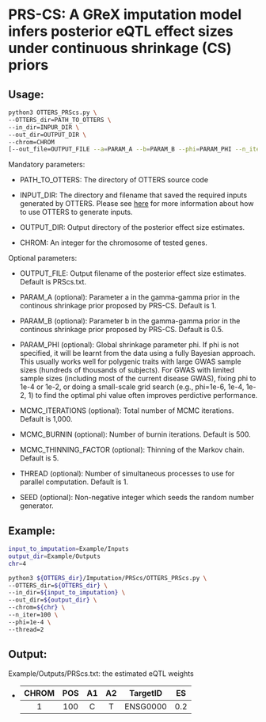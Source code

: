 # PRS-CS: A GReX imputation model infers posterior eQTL effect sizes under continuous shrinkage (CS) priors 

<!-- ## Example Data -->

## Usage:

```bash
python3 OTTERS_PRScs.py \
--OTTERS_dir=PATH_TO_OTTERS \
--in_dir=INPUR_DIR \
--out_dir=OUTPUT_DIR \
--chrom=CHROM 
[--out_file=OUTPUT_FILE --a=PARAM_A --b=PARAM_B --phi=PARAM_PHI --n_iter=MCMC_ITERATIONS --n_burnin=MCMC_BURNIN --thin=MCMC_THINNING_FACTOR --thread=THREAD --seed=SEED]

```
Mandatory parameters:

 - PATH_TO_OTTERS: The directory of OTTERS source code

 - INPUT_DIR: The directory and filename that saved the required inputs generated by OTTERS. Please see [here](../prep/README.md) for more information about how to use OTTERS to generate inputs.

 - OUTPUT_DIR: Output directory of the posterior effect size estimates.

 - CHROM: An integer for the chromosome of tested genes.  

Optional parameters:
 
 - OUTPUT_FILE: Output filename of the posterior effect size estimates. Default is PRScs.txt.

 - PARAM_A (optional): Parameter a in the gamma-gamma prior in the continous shrinkage prior proposed by PRS-CS. Default is 1. 

 - PARAM_B (optional): Parameter b in the gamma-gamma prior in the continous shrinkage prior proposed by PRS-CS. Default is 0.5.

 - PARAM_PHI (optional): Global shrinkage parameter phi. If phi is not specified, it will be learnt from the data using a fully Bayesian approach.
                         This usually works well for polygenic traits with large GWAS sample sizes (hundreds of thousands of subjects).
                         For GWAS with limited sample sizes (including most of the current disease GWAS), fixing phi to 1e-4 or 1e-2,
                         or doing a small-scale grid search (e.g., phi=1e-6, 1e-4, 1e-2, 1) to find the optimal phi value often improves perdictive performance.

 - MCMC_ITERATIONS (optional): Total number of MCMC iterations. Default is 1,000.

 - MCMC_BURNIN (optional): Number of burnin iterations. Default is 500.

 - MCMC_THINNING_FACTOR (optional): Thinning of the Markov chain. Default is 5.

 - THREAD (optional): Number of simultaneous processes to use for parallel computation. Default is 1.

 - SEED (optional): Non-negative integer which seeds the random number generator.

## Example:

```bash
input_to_imputation=Example/Inputs
output_dir=Example/Outputs
chr=4

python3 ${OTTERS_dir}/Imputation/PRScs/OTTERS_PRScs.py \
--OTTERS_dir=${OTTERS_dir} \
--in_dir=${input_to_imputation} \
--out_dir=${output_dir} \
--chrom=${chr} \
--n_iter=100 \
--phi=1e-4 \
--thread=2
```

## Output:

Example/Outputs/PRScs.txt: the estimated eQTL weights

  - | CHROM | POS | A1 | A2 |     TargetID    |  ES  |
    |:-----:|:---:|:--:|:--:|:---------------:|:----:|
    |   1   | 100 |  C |  T |     ENSG0000    |  0.2 |
 


